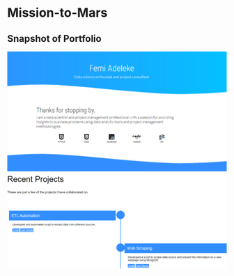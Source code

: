 # Mission-to-Mars
## Snapshot of Portfolio
![](https://github.com/femolyn1/Mission-to-Mars/blob/master/Portfolio/Portfolio_1.PNG)
![](https://github.com/femolyn1/Mission-to-Mars/blob/master/Portfolio/Portfolio_2.PNG)


